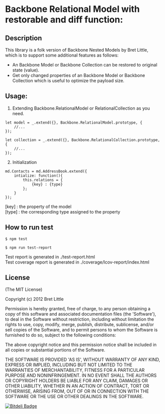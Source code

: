 # Backbone Relational Model with restorable and diff function:
## Description
This library is a folk version of Backbone Nested Models by Bret Little, which is to support some additional features as follows:
- An Backbone Model or Backbone Collection can be restored to original state (value).
- Get only changed properties of an Backbone Model or Backbone Collection which is useful to optimize the payload size.

## Usage:

1. Extending Backbone.RelationalModel or RelationalCollection as you need.

```
let model = _.extend({}, Backbone.RelationalModel.prototype, {
    //...
});

```

```
let collection = _.extend({}, Backbone.RelationalCollection.prototype, {
    //...
});
```
2.  Initialization 

```
md.Contacts = md.AddressBook.extend({
    intialize: function(){
        this.relations = {
            {key} : {type}
        };
    }
});
```
[key] : the property of the model   
[type] : the corresponding type assigned to the property


## How to run test

```
$ npm test
```

```
$ npm run test-report
```

Test report is generated in ./test-report.html   
Test coverage report is generated in ./coverage/lcov-report/index.html

## License

(The MIT License)

Copyright (c) 2012 Bret Little

Permission is hereby granted, free of charge, to any person obtaining a copy of this software and associated documentation files (the 'Software'), to deal in the Software without restriction, including without limitation the rights to use, copy, modify, merge, publish, distribute, sublicense, and/or sell copies of the Software, and to permit persons to whom the Software is furnished to do so, subject to the following conditions:

The above copyright notice and this permission notice shall be included in all copies or substantial portions of the Software.

THE SOFTWARE IS PROVIDED 'AS IS', WITHOUT WARRANTY OF ANY KIND, EXPRESS OR IMPLIED, INCLUDING BUT NOT LIMITED TO THE WARRANTIES OF MERCHANTABILITY, FITNESS FOR A PARTICULAR PURPOSE AND NONINFRINGEMENT. IN NO EVENT SHALL THE AUTHORS OR COPYRIGHT HOLDERS BE LIABLE FOR ANY CLAIM, DAMAGES OR OTHER LIABILITY, WHETHER IN AN ACTION OF CONTRACT, TORT OR OTHERWISE, ARISING FROM, OUT OF OR IN CONNECTION WITH THE SOFTWARE OR THE USE OR OTHER DEALINGS IN THE SOFTWARE.


[![Bitdeli Badge](https://d2weczhvl823v0.cloudfront.net/blittle/backbone-nested/trend.png)](https://bitdeli.com/free "Bitdeli Badge")

